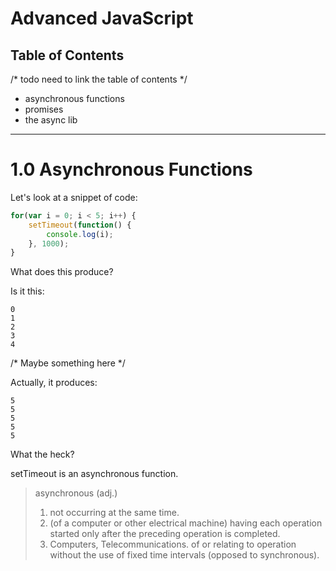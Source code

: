 <a id="top"></a>
# Advanced JavaScript
 
## Table of Contents
/* todo need to link the table of contents */
- asynchronous functions
- promises
- the async lib
 
-------------------------
 
<a id="async"></a>
# 1.0 Asynchronous Functions

Let's look at a snippet of code:

```javascript
for(var i = 0; i < 5; i++) {  
	setTimeout(function() {  
		console.log(i);  
	}, 1000);  
}
```

What does this produce?  

Is it this:

```
0
1  
2  
3  
4
```

/* Maybe something here */

Actually, it produces:

```
5  
5  
5  
5  
5
```

What the heck?

setTimeout is an asynchronous function.

>asynchronous (adj.)  
>	1. not occurring at the same time.  
>	2. (of a computer or other electrical machine) having each operation started	only after the preceding operation is completed.  
>	3. Computers, Telecommunications. of or relating to operation without the use of fixed time intervals (opposed to synchronous).  












